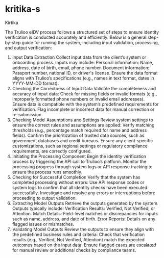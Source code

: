 # kritika-s
Kirtika


The Trulioo eIDV process follows a structured set of steps to ensure identity verification is conducted accurately and efficiently. Below is a general step-by-step guide for running the system, including input validation, processing, and output verification:

1. Input Data Extraction
Collect input data from the client’s system or onboarding process. Inputs may include:
Personal information: Name, address, date of birth, email, phone number.
Document information: Passport number, national ID, or driver's license.
Ensure the data format aligns with Trulioo’s specifications (e.g., names in text format, dates in YYYY-MM-DD format).
2. Checking the Correctness of Input Data
Validate the completeness and accuracy of input data:
Check for missing fields or invalid formats (e.g., improperly formatted phone numbers or invalid email addresses).
Ensure data is compatible with the system’s predefined requirements for verification.
Flag incomplete or incorrect data for manual correction or re-submission.
3. Checking Model Assumptions and Settings
Review system settings to ensure the correct rules and assumptions are applied:
Verify matching thresholds (e.g., percentage match required for name and address fields).
Confirm the prioritization of trusted data sources, such as government databases and credit bureaus.
Ensure any client-specific customizations, such as regional settings or regulatory compliance requirements, are correctly configured.
4. Initiating the Processing Component
Begin the identity verification process by triggering the API call to Trulioo’s platform.
Monitor the processing progress through system logs or API response tracking to ensure the process runs smoothly.
5. Checking for Successful Completion
Verify that the system has completed processing without errors:
Use API response codes or system logs to confirm that all identity checks have been executed successfully.
Investigate and resolve any errors or interruptions before proceeding to output validation.
6. Extracting Model Outputs
Retrieve the outputs generated by the system. Outputs typically include:
Verification Results: Verified, Not Verified, or Attention.
Match Details: Field-level matches or discrepancies for inputs such as name, address, and date of birth.
Error Reports: Details on any flagged issues or mismatches.
7. Validating Model Outputs
Review the outputs to ensure they align with the predefined business rules and criteria:
Check that verification results (e.g., Verified, Not Verified, Attention) match the expected outcomes based on the input data.
Ensure flagged cases are escalated for manual review or additional checks by compliance teams.




